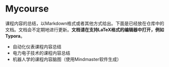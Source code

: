 # Mycourse
 课程内容的总结，以Markdown格式或者其他方式给出。下面是已经放在仓库中的文档。文档会不定期地进行更新。**文档请在支持LaTeX格式的编辑器中打开，例如Typora**。

- 自动化仪表课程内容总结
- 电力电子技术的课程内容总结
- 机器人学的课程内容脑图（使用Mindmaster软件生成）
